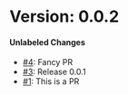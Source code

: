 # Version: 0.0.2


#### Unlabeled Changes

* [#4](https://github.com/rjgill/test/pull/4): Fancy PR
* [#3](https://github.com/rjgill/test/pull/3): Release 0.0.1
* [#1](https://github.com/rjgill/test/pull/1): This is a PR
